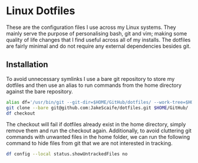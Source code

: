 # Linux Dotfiles
These are the configuration files I use across my Linux systems. They mainly
serve the purpose of personalising bash, git and vim; making some quality of
life changes that I find useful across all of my installs. The dotfiles are
fairly minimal and do not require any external dependencies besides git.

## Installation
To avoid unnecessary symlinks I use a bare git repository to store my dotfiles
and then use an alias to run commands from the home directory against the bare
repository.
```bash
alias df='/usr/bin/git --git-dir=$HOME/GitHub/dotfiles/ --work-tree=$HOME'
git clone --bare git@github.com:JakeScaife/dotfiles.git $HOME/GitHub/
df checkout
```
The checkout will fail if dotfiles already exist in the home directory, simply
remove them and run the checkout again. Additionally, to avoid cluttering git
commands with unwanted files in the home folder, we can run the following
command to hide files from git that we are not interested in tracking.
```bash
df config --local status.showUntrackedFiles no
```
